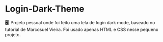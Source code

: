 # Login-Dark-Theme
🖥| Projeto pessoal onde foi feito uma tela de login dark mode, baseado no tutorial de Marcosuel Vieira. Foi usado apenas HTML e CSS nesse pequeno projeto. 
